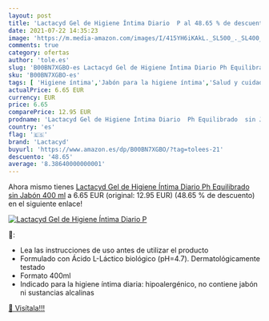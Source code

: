 ```yaml
---
layout: post
title: 'Lactacyd Gel de Higiene Íntima Diario  P al 48.65 % de descuento'
date: 2021-07-22 14:35:23
image: 'https://m.media-amazon.com/images/I/415YH6iKAkL._SL500_._SL400_.jpg'
comments: true
category: ofertas
author: 'tole.es'
slug: 'B00BN7XGBO-es Lactacyd Gel de Higiene Íntima Diario Ph Equilibrado sin...'
sku: 'B00BN7XGBO-es'
tags: [ 'Higiene íntima','Jabón para la higiene íntima','Salud y cuidado personal','jabón','lactacyd', ]
actualPrice: 6.65 EUR
currency: EUR
price: 6.65
comparePrice: 12.95 EUR
prodname: 'Lactacyd Gel de Higiene Íntima Diario  Ph Equilibrado  sin Jabón  400 ml'
country: 'es'
flag: '🇪🇸'
brand: 'Lactacyd'
buyurl: 'https://www.amazon.es/dp/B00BN7XGBO/?tag=tolees-21'
descuento: '48.65'
average: '8.38640000000001'
---
```


Ahora mismo tienes [Lactacyd Gel de Higiene Íntima Diario  Ph Equilibrado  sin Jabón  400 ml](https://www.amazon.es/dp/B00BN7XGBO/?tag=tolees-21) a 6.65 EUR (original: 12.95 EUR) (48.65 %  de descuento) en el siguiente enlace!

[![Lactacyd Gel de Higiene Íntima Diario  P](https://m.media-amazon.com/images/I/415YH6iKAkL._SL500_._SL400_.jpg)](https://www.amazon.es/dp/B00BN7XGBO/?tag=tolees-21)

🔎:

- Lea las instrucciones de uso antes de utilizar el producto
- Formulado con Ácido L-Láctico biológico (pH=4.7). Dermatológicamente testado
- Formato 400ml
- Indicado para la higiene íntima diaria: hipoalergénico, no contiene jabón ni sustancias alcalinas

[🛒 Visítala!!!](https://www.amazon.es/dp/B00BN7XGBO/?tag=tolees-21)
